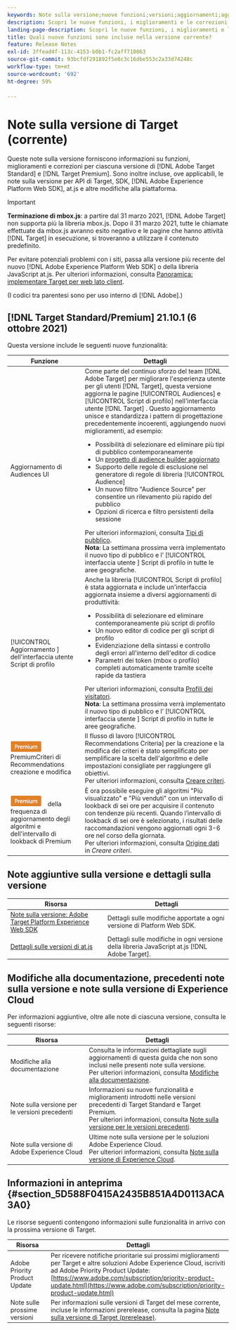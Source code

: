 ```yaml
---
keywords: Note sulla versione;nuove funzioni;versioni;aggiornamenti;aggiornamento;versione;miglioramenti;correzioni;correzioni di bug;aggiornamenti
description: Scopri le nuove funzioni, i miglioramenti e le correzioni inclusi nella versione corrente di  [!DNL Adobe Target], compresi SDK, API e librerie JavaScript.
landing-page-description: Scopri le nuove funzioni, i miglioramenti e le correzioni inclusi nella versione corrente di  [!DNL Adobe Target].
title: Quali nuove funzioni sono incluse nella versione corrente?
feature: Release Notes
exl-id: 3ffead4f-113c-4153-b0b1-fc2aff710063
source-git-commit: 93bcfdf291892f5e0c3c16dbe553c2a33d74248c
workflow-type: tm+mt
source-wordcount: '692'
ht-degree: 59%

---
```


# Note sulla versione di Target (corrente)

Queste note sulla versione forniscono informazioni su funzioni, miglioramenti e correzioni per ciascuna versione di [!DNL Adobe Target Standard] e [!DNL Target Premium]. Sono inoltre incluse, ove applicabili, le note sulla versione per API di Target, SDK, [!DNL Adobe Experience Platform Web SDK], at.js e altre modifiche alla piattaforma.

>[!IMPORTANT]
>
>**Terminazione di mbox.js**: a partire dal 31 marzo 2021, [!DNL Adobe Target] non supporta più la libreria mbox.js. Dopo il 31 marzo 2021, tutte le chiamate effettuate da mbox.js avranno esito negativo e le pagine che hanno attività [!DNL Target] in esecuzione, si troveranno a utilizzare il contenuto predefinito.
>
>Per evitare potenziali problemi con i siti, passa alla versione più recente del nuovo [!DNL Adobe Experience Platform Web SDK] o della libreria JavaScript at.js. Per ulteriori informazioni, consulta [Panoramica: implementare Target per web lato client](/help/c-implementing-target/c-implementing-target-for-client-side-web/implement-target-for-client-side-web.md).

(I codici tra parentesi sono per uso interno di [!DNL Adobe].)

## [!DNL Target Standard/Premium] 21.10.1 (6 ottobre 2021)

Questa versione include le seguenti nuove funzionalità:

| Funzione | Dettagli |
| --- | --- |
|  Aggiornamento di Audiences UI | Come parte del continuo sforzo del team [!DNL Adobe Target] per migliorare l&#39;esperienza utente per gli utenti [!DNL Target], questa versione aggiorna le pagine [!UICONTROL Audiences] e [!UICONTROL Script di profilo] nell&#39;interfaccia utente [!DNL Target] . Questo aggiornamento unisce e standardizza i pattern di progettazione precedentemente incoerenti, aggiungendo nuovi miglioramenti, ad esempio:<ul><li>Possibilità di selezionare ed eliminare più tipi di pubblico contemporaneamente</li><li>Un [progetto di audience builder aggiornato](/help/c-target/c-audiences/create-audience.md)</li><li>Supporto delle regole di esclusione nel generatore di regole di libreria [!UICONTROL Audience]</li><li>Un nuovo filtro &quot;Audience Source&quot; per consentire un rilevamento più rapido del pubblico</li><li>Opzioni di ricerca e filtro persistenti della sessione</li></ul>Per ulteriori informazioni, consulta [Tipi di pubblico](/help/c-target/target.md).<br>**Nota**: La settimana prossima verrà implementato il nuovo   tipo di pubblico e l’ [!UICONTROL interfaccia utente ] Script di profilo in tutte le aree geografiche. |
| [!UICONTROL Aggiornamento ] dell&#39;interfaccia utente Script di profilo | Anche la libreria [!UICONTROL Script di profilo] è stata aggiornata e include un&#39;interfaccia aggiornata insieme a diversi aggiornamenti di produttività:<ul><li>Possibilità di selezionare ed eliminare contemporaneamente più script di profilo</li><li>Un nuovo editor di codice per gli script di profilo</li><li>Evidenziazione della sintassi e controllo degli errori all&#39;interno dell&#39;editor di codice</li><li>Parametri dei token (mbox o profilo) completi automaticamente tramite scelte rapide da tastiera</li></ul>Per ulteriori informazioni, consulta [Profili dei visitatori](/help/c-target/c-visitor-profile/visitor-profile.md).<br>**Nota**: La settimana prossima verrà implementato il nuovo   tipo di pubblico e l’ [!UICONTROL interfaccia utente ] Script di profilo in tutte le aree geografiche. |
| ![Badge ](/help/assets/premium.png) PremiumCriteri di Recommendations creazione e modifica | Il flusso di lavoro [!UICONTROL Recommendations Criteria] per la creazione e la modifica dei criteri è stato semplificato per semplificare la scelta dell&#39;algoritmo e delle impostazioni consigliate per raggiungere gli obiettivi.<br>Per ulteriori informazioni, consulta  [Creare criteri](/help/c-recommendations/c-algorithms/create-new-algorithm.md). |
| ![Miglioramenti ](/help/assets/premium.png) della frequenza di aggiornamento degli algoritmi e dell&#39;intervallo di lookback di Premium | È ora possibile eseguire gli algoritmi &quot;Più visualizzato&quot; e &quot;Più venduti&quot; con un intervallo di lookback di sei ore per acquisire il contenuto con tendenze più recenti. Quando l’intervallo di lookback di sei ore è selezionato, i risultati delle raccomandazioni vengono aggiornati ogni 3-6 ore nel corso della giornata.<br>Per ulteriori informazioni, consulta  [Origine dati ](/help/c-recommendations/c-algorithms/create-new-algorithm.md#data-source) in  *Creare criteri*. |

## Note aggiuntive sulla versione e dettagli sulla versione

| Risorsa | Dettagli |
|--- |--- |
| [Note sulla versione: Adobe Target Platform Experience Web SDK](https://experienceleague.adobe.com/docs/experience-platform/edge/release-notes.html?lang=it) | Dettagli sulle modifiche apportate a ogni versione di Platform Web SDK. |
| [Dettagli sulle versioni di at.js](/help/c-implementing-target/c-implementing-target-for-client-side-web/target-atjs-versions.md) | Dettagli sulle modifiche in ogni versione della libreria JavaScript at.js [!DNL Adobe Target]. |

## Modifiche alla documentazione, precedenti note sulla versione e note sulla versione di Experience Cloud

Per informazioni aggiuntive, oltre alle note di ciascuna versione, consulta le seguenti risorse:

| Risorsa | Dettagli |
|--- |--- |
| Modifiche alla documentazione | Consulta le informazioni dettagliate sugli aggiornamenti di questa guida che non sono inclusi nelle presenti note sulla versione.<br>Per ulteriori informazioni, consulta [Modifiche alla documentazione](/help/r-release-notes/doc-change.md#reference_366123CF00994BACBBF9BBDF2C4D840C). |
| Note sulla versione per le versioni precedenti | Informazioni su nuove funzionalità e miglioramenti introdotti nelle versioni precedenti di Target Standard e Target Premium.<br>Per ulteriori informazioni, consulta [Note sulla versione per le versioni precedenti](/help/r-release-notes/release-notes-for-previous-releases.md). |
| Note sulla versione di Adobe Experience Cloud | Ultime note sulla versione per le soluzioni Adobe Experience Cloud.<br>Per ulteriori informazioni, consulta [Note sulla versione di Experience Cloud](https://experienceleague.adobe.com/docs/release-notes/experience-cloud/current.html?lang=it). |

## Informazioni in anteprima {#section_5D588F0415A2435B851A4D0113ACA3A0}

Le risorse seguenti contengono informazioni sulle funzionalità in arrivo con la prossima versione di Target.

| Risorsa | Dettagli |
|--- |--- |
| Adobe Priority Product Update | Per ricevere notifiche prioritarie sui prossimi miglioramenti per Target e altre soluzioni Adobe Experience Cloud, iscriviti ad Adobe Priority Product Update:<br>[https://www.adobe.com/subscription/priority-product-update.html](https://www.adobe.com/subscription/priority-product-update.html) |
| Note sulle prossime versioni | Per informazioni sulle versioni di Target del mese corrente, incluse le informazioni prerelease, consulta la pagina [Note sulla versione di Target (prerelease)](/help/r-release-notes/target-release-notes.md). |
